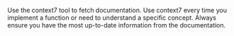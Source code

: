 Use the context7 tool to fetch documentation. Use context7 every time you implement a function or need to understand a specific concept. Always ensure you have the most up-to-date information from the documentation.
